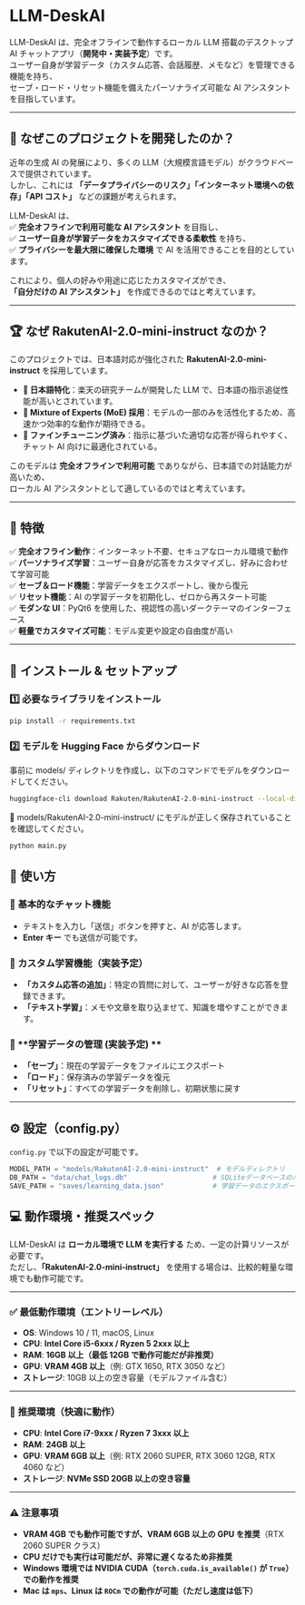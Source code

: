 # LLM-DeskAI

LLM-DeskAI は、完全オフラインで動作するローカル LLM 搭載のデスクトップ AI チャットアプリ（**開発中・実装予定**）です。  
ユーザー自身が学習データ（カスタム応答、会話履歴、メモなど）を管理できる機能を持ち、  
セーブ・ロード・リセット機能を備えたパーソナライズ可能な AI アシスタントを目指しています。

---

## 🎯 なぜこのプロジェクトを開発したのか？

近年の生成 AI の発展により、多くの LLM（大規模言語モデル）がクラウドベースで提供されています。  
しかし、これには **「データプライバシーのリスク」「インターネット環境への依存」「API コスト」** などの課題が考えられます。

LLM-DeskAI は、  
✅ **完全オフラインで利用可能な AI アシスタント** を目指し、  
✅ **ユーザー自身が学習データをカスタマイズできる柔軟性** を持ち、  
✅ **プライバシーを最大限に確保した環境** で AI を活用できることを目的としています。

これにより、個人の好みや用途に応じたカスタマイズができ、  
**「自分だけの AI アシスタント」** を作成できるのではと考えています。

---

## 🏆 なぜ RakutenAI-2.0-mini-instruct なのか？

このプロジェクトでは、日本語対応が強化された **RakutenAI-2.0-mini-instruct** を採用しています。

- **🔹 日本語特化**：楽天の研究チームが開発した LLM で、日本語の指示追従性能が高いとされています。
- **🔹 Mixture of Experts (MoE) 採用**：モデルの一部のみを活性化するため、高速かつ効率的な動作が期待できる。
- **🔹 ファインチューニング済み**：指示に基づいた適切な応答が得られやすく、チャット AI 向けに最適化されている。

このモデルは **完全オフラインで利用可能** でありながら、日本語での対話能力が高いため、  
ローカル AI アシスタントとして適しているのではと考えています。

---

## 🚀 特徴

✅ **完全オフライン動作**：インターネット不要、セキュアなローカル環境で動作  
✅ **パーソナライズ学習**：ユーザー自身が応答をカスタマイズし、好みに合わせて学習可能  
✅ **セーブ＆ロード機能**：学習データをエクスポートし、後から復元  
✅ **リセット機能**：AI の学習データを初期化し、ゼロから再スタート可能  
✅ **モダンな UI**：PyQt6 を使用した、視認性の高いダークテーマのインターフェース  
✅ **軽量でカスタマイズ可能**：モデル変更や設定の自由度が高い

---

## 🔧 インストール & セットアップ

### 1️⃣ 必要なライブラリをインストール

```bash
pip install -r requirements.txt
```

### 2️⃣ モデルを Hugging Face からダウンロード

事前に models/ ディレクトリを作成し、以下のコマンドでモデルをダウンロードしてください。

```bash
huggingface-cli download Rakuten/RakutenAI-2.0-mini-instruct --local-dir models/RakutenAI-2.0-mini-instruct --resume-download
```

📌 models/RakutenAI-2.0-mini-instruct/ にモデルが正しく保存されていることを確認してください。

```bash
python main.py
```

## 📖 使い方

### 💬 **基本的なチャット機能**

- テキストを入力し「送信」ボタンを押すと、AI が応答します。
- **Enter キー** でも送信が可能です。

### 🔄 **カスタム学習機能（実装予定）**

- **「カスタム応答の追加」**：特定の質問に対して、ユーザーが好きな応答を登録できます。
- **「テキスト学習」**：メモや文章を取り込ませて、知識を増やすことができます。

### 💾 **学習データの管理 (実装予定) **

- **「セーブ」**：現在の学習データをファイルにエクスポート
- **「ロード」**：保存済みの学習データを復元
- **「リセット」**：すべての学習データを削除し、初期状態に戻す

---

## ⚙️ **設定（config.py）**

`config.py` で以下の設定が可能です。

```python
MODEL_PATH = "models/RakutenAI-2.0-mini-instruct"  # モデルディレクトリ
DB_PATH = "data/chat_logs.db"                     # SQLiteデータベースのパス
SAVE_PATH = "saves/learning_data.json"            # 学習データのエクスポート先
```

## 💻 動作環境・推奨スペック

LLM-DeskAI は **ローカル環境で LLM を実行する** ため、一定の計算リソースが必要です。  
ただし、**「RakutenAI-2.0-mini-instruct」** を使用する場合は、比較的軽量な環境でも動作可能です。  

---

### ✅ **最低動作環境（エントリーレベル）**
- **OS**: Windows 10 / 11, macOS, Linux  
- **CPU**: **Intel Core i5-6xxx / Ryzen 5 2xxx 以上**  
- **RAM**: **16GB 以上（最低 12GB で動作可能だが非推奨）**  
- **GPU**: **VRAM 4GB 以上**（例: GTX 1650, RTX 3050 など）  
- **ストレージ**: 10GB 以上の空き容量（モデルファイル含む）  

---

### 🚀 **推奨環境（快適に動作）**
- **CPU**: **Intel Core i7-9xxx / Ryzen 7 3xxx 以上**  
- **RAM**: **24GB 以上**  
- **GPU**: **VRAM 6GB 以上**（例: RTX 2060 SUPER, RTX 3060 12GB, RTX 4060 など）  
- **ストレージ**: **NVMe SSD 20GB 以上の空き容量**  

---

### ⚠️ **注意事項**
- **VRAM 4GB でも動作可能ですが、VRAM 6GB 以上の GPU を推奨**（RTX 2060 SUPER クラス）  
- **CPU だけでも実行は可能だが、非常に遅くなるため非推奨**  
- **Windows 環境では NVIDIA CUDA（`torch.cuda.is_available()` が `True`）での動作を推奨**  
- **Mac は `mps`、Linux は `ROCm` での動作が可能（ただし速度は低下）**  

